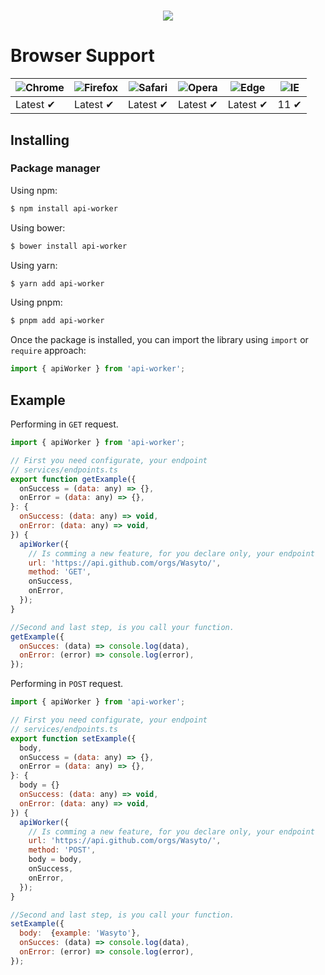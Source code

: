 <h1 align="center">
   <b>
        <a href="https://github/wasyto/api-worker.com"><img src="https://avatars.githubusercontent.com/u/128638283?v=4" /></a><br>
    </b>
</h1>

# Browser Support

| ![Chrome](https://raw.githubusercontent.com/alrra/browser-logos/main/src/chrome/chrome_48x48.png) | ![Firefox](https://raw.githubusercontent.com/alrra/browser-logos/main/src/firefox/firefox_48x48.png) | ![Safari](https://raw.githubusercontent.com/alrra/browser-logos/main/src/safari/safari_48x48.png) | ![Opera](https://raw.githubusercontent.com/alrra/browser-logos/main/src/opera/opera_48x48.png) | ![Edge](https://raw.githubusercontent.com/alrra/browser-logos/main/src/edge/edge_48x48.png) | ![IE](https://raw.githubusercontent.com/alrra/browser-logos/master/src/archive/internet-explorer_9-11/internet-explorer_9-11_48x48.png) |
| ------------------------------------------------------------------------------------------------- | ---------------------------------------------------------------------------------------------------- | ------------------------------------------------------------------------------------------------- | ---------------------------------------------------------------------------------------------- | ------------------------------------------------------------------------------------------- | --------------------------------------------------------------------------------------------------------------------------------------- |
| Latest ✔                                                                                          | Latest ✔                                                                                             | Latest ✔                                                                                          | Latest ✔                                                                                       | Latest ✔                                                                                    | 11 ✔                                                                                                                                    |



## Installing

### Package manager

Using npm:

```bash
$ npm install api-worker
```

Using bower:

```bash
$ bower install api-worker
```

Using yarn:

```bash
$ yarn add api-worker
```

Using pnpm:

```bash
$ pnpm add api-worker
```

Once the package is installed, you can import the library using `import` or `require` approach:

```js
import { apiWorker } from 'api-worker';
```

## Example

Performing in `GET` request.

```js
import { apiWorker } from 'api-worker';

// First you need configurate, your endpoint
// services/endpoints.ts
export function getExample({
  onSuccess = (data: any) => {},
  onError = (data: any) => {},
}: {
  onSuccess: (data: any) => void,
  onError: (data: any) => void,
}) {
  apiWorker({
    // Is comming a new feature, for you declare only, your endpoint
    url: 'https://api.github.com/orgs/Wasyto/',
    method: 'GET',
    onSuccess,
    onError,
  });
}

//Second and last step, is you call your function.
getExample({
  onSucces: (data) => console.log(data),
  onError: (error) => console.log(error),
});
```

Performing in `POST` request.

```js
import { apiWorker } from 'api-worker';

// First you need configurate, your endpoint
// services/endpoints.ts
export function setExample({
  body,
  onSuccess = (data: any) => {},
  onError = (data: any) => {},
}: {
  body = {}
  onSuccess: (data: any) => void,
  onError: (data: any) => void,
}) {
  apiWorker({
    // Is comming a new feature, for you declare only, your endpoint
    url: 'https://api.github.com/orgs/Wasyto/',
    method: 'POST',
    body = body,
    onSuccess,
    onError,
  });
}

//Second and last step, is you call your function.
setExample({
  body:  {example: 'Wasyto'},
  onSucces: (data) => console.log(data),
  onError: (error) => console.log(error),
});
```
